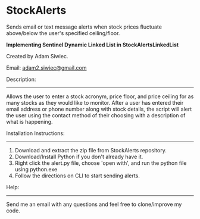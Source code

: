# StockAlerts
Sends email or text message alerts when stock prices fluctuate above/below the user's specified ceiling/floor.

**Implementing Sentinel Dynamic Linked List in StockAlertsLinkedList**

Created by Adam Siwiec.

Email: adam2.siwiec@gmail.com


Description:
**************************************************
Allows the user to enter a stock acronym, price floor, and price ceiling for as many stocks as they would like to monitor. After a user has entered their email address or phone number along with stock details, the script will alert the user using the contact method of their choosing with a description of what is happening. 

Installation Instructions:
**************************************************
1. Download and extract the zip file from StockAlerts repository. 
2. Download/Install Python if you don't already have it. 
3. Right click the alert.py file, choose 'open with', and run the python file using python.exe
4. Follow the directions on CLI to start sending alerts. 

Help:
**************************************************
Send me an email with any questions and feel free to clone/improve my code. 
